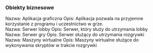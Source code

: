 ﻿### Obiekty biznesowe
Nazwa: Aplikacja graficzna Opis: Aplikacja pozwala na przyjemne korzystanie z programu i uczestnictwo w grze.  
Nazwa: Serwer lobby Opis: Serwer, który służy do utrzymania lobby  
Nazwa: Serwer gry Opis: Serwer służący do utrzymania rozgrywki  
Nazwa: Maszyny wirtualne Opis: Maszyny wirtualne służące do wykonywania skryptów w trakcie rozgrywki  
